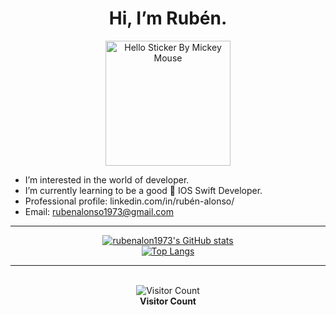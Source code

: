 <div align="center">
  <h1> Hi, I’m Rubén.</h3>
  <img src="https://github.com/rubenalon1973/AnimatedHand/blob/main/giphy.gif" alt="Hello Sticker By Mickey Mouse" width="200px">
</div>

- I’m interested in the world of developer.
- I’m currently learning to be a good  IOS Swift Developer.
- Professional profile: linkedin.com/in/rubén-alonso/
- Email: rubenalonso1973@gmail.com 












----------------------

<div align="center">
  <a href="https://github.com/rubenalon1973/github-readme-stats">
    <img src="https://github-readme-stats.vercel.app/api?username=rubenalon1973&show_icons=true&theme=radical&title_color=white&text_color=white&icon_color=white" alt="rubenalon1973's GitHub stats">
  </a>
</div>

<div align="center">
  <a href="https://github.com/rubenalon1973/github-readme-stats">
    <img src="https://github-readme-stats.vercel.app/api/top-langs/?username=rubenalon1973&layout=compact&theme=radical&title_color=white&text_color=white" alt="Top Langs">
  </a>
</div>

----------------------

<br>

<div align="center">
  <img src="https://profile-counter.glitch.me/{rubenalonso1973}/count.svg" alt="Visitor Count">
  <br>
  <strong>Visitor Count</strong>
</div>




